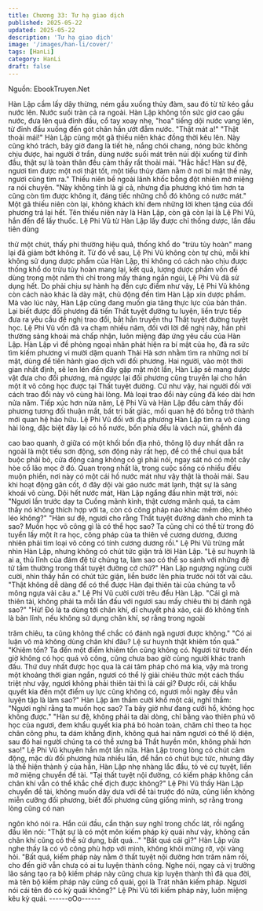 ```yaml
---
title: Chương 33: Tư hạ giao dịch
published: 2025-05-22
updated: 2025-05-22
description: 'Tư hạ giao dịch'
image: '/images/han-li/cover/'
tags: [HanLi]
category: HanLi
draft: false
---
```


Nguồn: EbookTruyen.Net

Hàn Lập cầm lấy dây thừng, ném gầu xuống thủy đàm, sau đó từ
từ kéo gầu nước lên.
Nước suối tràn cả ra ngoài.
Hàn Lập không tốn sức giơ cao gầu nước, đưa lên quá đỉnh đầu,
cổ tay xoay nhẹ, "hoa" tiếng dội nước vang lên, từ đỉnh đấu xuống
đến gót chân hắn ướt đẫm nước.
"Thật mát a!"
"Thật thoải mái!"
Hàn Lập cùng một gã thiếu niên khác đồng thời kêu lên.
Này cũng khó trách, bây giờ đang là tiết hè, nắng chói chang,
nóng bức không chịu được, hai người ở trần, dùng nước suối mát
trên núi dội xuống từ đỉnh đầu, thật sự là toàn thân đều cảm thấy
rất thoải mái.
"Hắc hắc! Hàn sư đệ, ngươi tìm được một nơi thật tốt, một tiểu
thủy đàm nằm ở nơi bí mật thế này, ngươi cũng tìm ra." Thiếu
niên bề ngoài lãnh khốc bỗng đột nhiên mở miệng ra nói chuyện.
"Này không tính là gì cả, nhưng địa phương khó tìm hơn ta cũng
còn tìm được không ít, đáng tiếc những chỗ đó không có nước
mát." Một gã thiếu niên còn lại, không khách khí đem những lời
khen tặng của đối phương trả lại hết.
Tên thiếu niên này là Hàn Lập, còn gã còn lại là Lệ Phi Vũ, hắn
đến để lấy thuốc.
Lệ Phi Vũ từ Hàn Lập lấy được chỉ thống dược, lần đầu tiên dùng

thử một chút, thấy phi thường hiệu quả, thống khổ do "trừu tủy
hoàn" mang lại đã giảm bớt không ít.
Từ đó về sau, Lệ Phi Vũ không còn tự chủ, mỗi khi không sử
dụng dược phẩm của Hàn Lập, thì không có cách nào chịu được
thống khổ do trừu tủy hoàn mang lại, kết quả, lượng dược phẩm
vốn để dùng trong một năm thì chỉ trong mấy tháng ngắn ngủi, Lệ
Phi Vũ đã sử dụng hết.
Do phải chịu sự hành hạ đến cực điểm như vậy, Lệ Phi Vũ không
còn cách nào khác là dày mặt, chủ động đến tìm Hàn Lập xin
dược phẩm.
Mà vào lúc này, Hàn Lập cũng đang muốn gia tăng thực lực của
bản thân. Lại biết được đối phương đã tiến Thất tuyệt đường tu
luyện, liền trực tiếp đưa ra yêu cầu đề nghị trao đổi, bắt hắn
truyền thụ Thất tuyệt đường tuyệt học.
Lệ Phi Vũ vốn đã va chạm nhiều năm, đối với lời đề nghị này, hắn
phi thường sảng khoái mà chấp nhận, luôn miệng đáp ứng yêu
cầu của Hàn Lập.
Hàn Lập vì đề phòng ngoại nhân phát hiện ra bí mật của họ, đã ra
sức tìm kiếm phương vi mười dặm quanh Thải Hà sơn nhằm tìm
ra những nơi bí mật, dùng để tiến hành giao dịch với đối phương.
Hai người, vào một thời gian nhất định, sẽ len lén đến đây gặp
mặt một lần, Hàn Lập sẽ mang dược vật đưa cho đối phương, mà
ngược lại đối phương cũng truyền lại cho hắn một ít võ công học
được tại Thất tuyệt đường.
Cứ như vậy, hai người đối với cách trao đổi này vô cùng hài lòng.
Mà loại trao đổi này cũng đã kéo dài hơn nửa năm.
Tiếp xúc hơn nửa năm, Lệ Phi Vũ và Hàn Lập đều cảm thấy đối
phương tương đối thuận mắt, bất tri bất giác, mối quan hệ đó
bỗng trở thành mới quan hệ hảo hữu.
Lệ Phi Vũ đối với địa phương Hàn Lập tìm ra vô cùng hài lòng,
đặc biệt đây lại có hồ nước, bốn phía đều là vách núi, ghềnh đá

cao bao quanh, ở giữa có một khối bồn địa nhỏ, thông lộ duy nhất
dẫn ra ngoài là một tiểu sơn động, sơn động này rất hẹp, để có
thể chui qua bắt buộc phải bò, cửa động càng không có gì phải
nói, ngay sát nó có một cây hòe cổ lão mọc ở đó.
Quan trọng nhất là, trong cuộc sống có nhiều điều muộn phiền,
nơi này có một cái hồ nước mát như vậy thật là thoải mái.
Sau khi hoạt động gân cốt, ở đây dội vài gáo nước mát lạnh, thật
sự là sảng khoái vô cùng.
Dội hết nước mát, Hàn Lập ngẩng đầu nhìn mặt trời, nói:
"Ngươi lần trước dạy ta Cuồng mãnh kình, thật cương mãnh quá,
ta cảm thấy nó không thích hợp với ta, còn có công pháp nào
khác mềm dẻo, khéo léo không?"
"Hàn sư đệ, ngươi cho rằng Thất tuyệt đường dành cho mình ta
sao? Muốn học võ công gì là có thể học sao? Ta cũng chỉ có thể
từ trong đó tuyển lấy một ít ra học, công pháp của ta thiên về
cương dương, đương nhiên phải tìm loại võ công có tính cương
dương rồi." Lệ Phi Vũ trừng mắt nhìn Hàn Lập, nhưng không có
chút tức giận trả lời Hàn Lập.
"Lệ sư huynh là ai a, thủ lĩnh của đám đệ tử chúng ta, làm sao có
thể so sánh với những đệ tử tầm thường trong thất tuyệt đường
cớ chứ?"
Hàn Lập ngượng ngùng cười cười, nhìn thấy hắn có chút tức
giận, liền bước lên phía trước nói tốt vài câu.
"Thật không dễ dàng để có thể được Hàn đại thiên tài của chúng
ta vỗ mông ngựa vài câu a." Lệ Phi Vũ cười cười trêu đểu Hàn
Lập.
"Cái gì mà thiên tài, không phải ta mỗi lần đấu với ngươi sau mấy
chiêu thì bị đánh ngã sao?"
"Hừ! Đó là ta dùng tới chân khí, dĩ chuyết phá xảo, cái đó không
tính là bản lĩnh, nếu không sử dụng chân khí, sợ rằng trong ngoài

trăm chiêu, ta cũng không thể chắc có đánh ngã ngươi được
không."
"Có ai luận võ mà không dùng chân khí đâu? Lệ sư huynh thật
khiêm tốn quá."
"Khiêm tốn? Ta đến một điểm khiêm tốn cũng không có. Ngươi từ
trước đến giờ không có học quá võ công, cũng chưa bao giờ cùng
người khác tranh đấu. Thứ duy nhất được học qua là cái tâm
pháp chó má kia, vậy mà trong một khoảng thời gian ngắn, ngươi
có thể lý giải chiêu thức một cách thấu triệt như vậy, ngươi không
phải thiên tài thì là cái gì? Được rồi, cái khẩu quyết kia đến một
điểm uy lực cũng không có, ngươi mỗi ngày đều vẫn luyện tập là
làm sao?"
Hàn Lập âm thầm cười khổ một cái, nghĩ thầm:
"Ngươi nghĩ rằng ta muốn học sao? Ta bây giờ như đang cưỡi hổ,
không học không được."
"Hàn sư đệ, không phải ta dài dòng, chỉ bằng vào thiên phú võ
học của ngươi, đem khẩu quyết kia phá bỏ hoàn toàn, chăm chỉ
theo ta học chân công phu, ta dám khẳng định, không quá hai
năm ngươi có thể lộ diện, sau đó hai người chúng ta có thể xưng
bá Thất huyền môn, không phải hơn sao!" Lệ Phi Vũ khuyên hắn
một lần nữa.
Hàn Lập trong lòng có chút cảm động, mặc dù đối phương hứa
nhiều lần, để hắn có chút bực tức, nhưng đây là thể hiện thành ý
của hắn,
Hàn Lập nhẹ nhàng lắc đầu, tỏ vẻ cự tuyệt, liền mở miệng chuyển
đề tài.
"Tại thất tuyệt nội đường, có kiếm pháp không cần chân khí vẫn
có thể khắc chế địch được không?"
Lệ Phi Vũ thấy Hàn Lập chuyển đề tài, không muốn dây dưa với
đề tài trước đó nữa, cũng liền không miễn cưỡng đối phương,
biết đối phương cũng giống mình, sợ rằng trong lòng cũng có nan

ngôn khó nói ra.
Hắn cúi đầu, cẩn thận suy nghĩ trong chốc lát, rồi ngẩng đầu lên
nói:
"Thật sự là có một môn kiếm pháp kỳ quái như vậy, không cần
chân khí cũng có thể sử dụng, bất quá…"
"Bất quá cái gì?" Hàn Lập vừa nghe thấy là có võ công phù hợp
với mình, không khỏi mừng rỡ, vội vàng hỏi.
"Bất quá, kiếm pháp này nằm ở thất tuyệt nội đường hơn trăm
năm rồi, cho đến giờ vẫn chưa có ai tu luyện thành công. Nghe
nói, ngay cả vị trưởng lão sáng tạo ra bộ kiếm pháp này cũng
chưa kịp luyện thành thì đã qua đời, mà tên bộ kiếm pháp này
cũng cổ quái, gọi là Trát nhãn kiếm pháp. Ngươi nói cái tên đó có
kỳ quái không?" Lệ Phi Vũ tới kiếm pháp này, luôn miệng kêu kỳ
quái.
------oOo------
